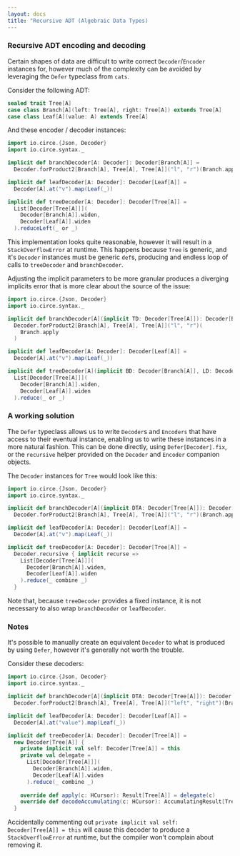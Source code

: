 ```yaml
---
layout: docs
title: "Recursive ADT (Algebraic Data Types)
---
```


### Recursive ADT encoding and decoding

Certain shapes of data are difficult to write correct `Decoder`/`Encoder` instances for, 
however much of the complexity can be avoided by leveraging the `Defer` typeclass from `cats`.

Consider the following ADT:

```scala mdoc:silent
sealed trait Tree[A]
case class Branch[A](left: Tree[A], right: Tree[A]) extends Tree[A]
case class Leaf[A](value: A) extends Tree[A]
```

And these encoder / decoder instances:

```scala mdoc:silent
import io.circe.{Json, Decoder}
import io.circe.syntax._

implicit def branchDecoder[A: Decoder]: Decoder[Branch[A]] =
  Decoder.forProduct2[Branch[A], Tree[A], Tree[A]]("l", "r")(Branch.apply)

implicit def leafDecoder[A: Decoder]: Decoder[Leaf[A]] =
  Decoder[A].at("v").map(Leaf(_))

implicit def treeDecoder[A: Decoder]: Decoder[Tree[A]] =
  List[Decoder[Tree[A]]](
    Decoder[Branch[A]].widen,
    Decoder[Leaf[A]].widen
  ).reduceLeft(_ or _)
```

This implementation looks quite reasonable, however it will result in a `StackOverflowError` at runtime.
This happens because `Tree` is generic, and it's `Decoder` instances must be generic `def`s, producing and
endless loop of calls to `treeDecoder` and `branchDecoder`.

Adjusting the implicit parameters to be more granular produces a diverging implicits error that is more
clear about the source of the issue:

```scala mdoc:silent
import io.circe.{Json, Decoder}
import io.circe.syntax._

implicit def branchDecoder[A](implicit TD: Decoder[Tree[A]]): Decoder[Branch[A]] =
  Decoder.forProduct2[Branch[A], Tree[A], Tree[A]]("l", "r")(
    Branch.apply
  )

implicit def leafDecoder[A: Decoder]: Decoder[Leaf[A]] =
  Decoder[A].at("v").map(Leaf(_))

implicit def treeDecoder[A](implicit BD: Decoder[Branch[A]], LD: Decoder[Leaf[A]]): Decoder[Tree[A]] =
  List[Decoder[Tree[A]]](
    Decoder[Branch[A]].widen,
    Decoder[Leaf[A]].widen
  ).reduce(_ or _)
```

### A working solution

The `Defer` typeclass allows us to write `Decoder`s and `Encoders` that have access to their eventual 
instance, enabling us to write these instances in a more natural fashion. This can be done directly, 
using `Defer[Decoder].fix`, or the `recursive` helper provided on the `Decoder` and `Encoder` companion
objects.

The `Decoder` instances for `Tree` would look like this: 
```scala mdoc:silent
import io.circe.{Json, Decoder}
import io.circe.syntax._

implicit def branchDecoder[A](implicit DTA: Decoder[Tree[A]]): Decoder[Branch[A]] =
  Decoder.forProduct2[Branch[A], Tree[A], Tree[A]]("l", "r")(Branch.apply)

implicit def leafDecoder[A: Decoder]: Decoder[Leaf[A]] =
  Decoder[A].at("v").map(Leaf(_))

implicit def treeDecoder[A: Decoder]: Decoder[Tree[A]] =
  Decoder.recursive { implicit recurse =>
    List[Decoder[Tree[A]]](
      Decoder[Branch[A]].widen,
      Decoder[Leaf[A]].widen
    ).reduce(_ combine _)
  }
```

Note that, because `treeDecoder` provides a fixed instance, it is not necessary to also wrap 
`branchDecoder` or `leafDecoder`.

### Notes

It's possible to manually create an equivalent `Decoder` to what is produced by using `Defer`,
however it's generally not worth the trouble.

Consider these decoders:
```scala mdoc:silent
import io.circe.{Json, Decoder}
import io.circe.syntax._

implicit def branchDecoder[A](implicit DTA: Decoder[Tree[A]]): Decoder[Branch[A]] =
  Decoder.forProduct2[Branch[A], Tree[A], Tree[A]]("left", "right")(Branch.apply)

implicit def leafDecoder[A: Decoder]: Decoder[Leaf[A]] =
  Decoder[A].at("value").map(Leaf(_))

implicit def treeDecoder[A: Decoder]: Decoder[Tree[A]] =
  new Decoder[Tree[A]] {
    private implicit val self: Decoder[Tree[A]] = this
    private val delegate =
      List[Decoder[Tree[A]]](
        Decoder[Branch[A]].widen,
        Decoder[Leaf[A]].widen
      ).reduce(_ combine _)
      
    override def apply(c: HCursor): Result[Tree[A]] = delegate(c)
    override def decodeAccumulating(c: HCursor): AccumulatingResult[Tree[A]] = delegate.decodeAccumulating(c)
  }
```

Accidentally commenting out `private implicit val self: Decoder[Tree[A]] = this` will cause this 
decoder to produce a `StackOverflowError` at runtime, but the compiler won't complain about removing it.